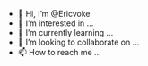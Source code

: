 - 👋 Hi, I’m @Ericvoke
- 👀 I’m interested in ...
- 🌱 I’m currently learning ...
- 💞️ I’m looking to collaborate on ...
- 📫 How to reach me ...

<!---
Ericvoke/Ericvoke is a ✨ special ✨ repository because its `README.md` (this file) appears on your GitHub profile.
You can click the Preview link to take a look at your changes.
--->

